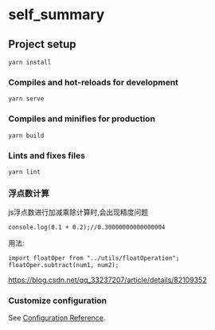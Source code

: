 # self_summary

## Project setup
```
yarn install
```

### Compiles and hot-reloads for development
```
yarn serve
```

### Compiles and minifies for production
```
yarn build
```

### Lints and fixes files
```
yarn lint
```

### 浮点数计算
js浮点数进行加减乘除计算时,会出现精度问题
```
console.log(0.1 + 0.2);//0.30000000000000004
```
用法:
```
import floatOper from "../utils/floatOperation";
floatOper.subtract(num1, num2);
```
https://blog.csdn.net/qq_33237207/article/details/82109352

### Customize configuration
See [Configuration Reference](https://cli.vuejs.org/config/).
